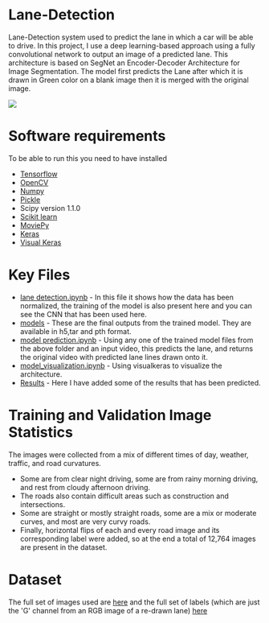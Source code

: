 # Lane-Detection
Lane-Detection system used to predict the lane in which a car will be able to drive. In this project, I use a deep learning-based approach using a fully convolutional network to output an image of a predicted lane. This architecture is based on SegNet an Encoder-Decoder Architecture for Image Segmentation. The model first predicts the Lane after which it is drawn in Green color on a blank image then it is merged with the original image.

  ![](https://github.com/Moddy2024/Lane-Detection/blob/main/gif.gif)

# Software requirements
To be able to run this you need to have installed
* [Tensorflow](https://www.tensorflow.org/tutorials)
* [OpenCV](https://opencv.org/)
* [Numpy](https://numpy.org/)
* [Pickle](https://docs.python.org/3/library/pickle.html)
* Scipy version 1.1.0
* [Scikit learn](https://scikit-learn.org/stable/)
* [MoviePy](https://pypi.org/project/moviepy/)
* [Keras](https://keras.io/)
* [Visual Keras](https://github.com/paulgavrikov/visualkeras/)

# Key Files
* [lane detection.ipynb](https://github.com/Moddy2024/Lane-Detection/blob/main/lane%20detection.ipynb) - In this file it shows how the data has been normalized, the training of the model is also present here and you can see the CNN that has been used here.
* [models](https://github.com/Moddy2024/Lane-Detection/tree/main/models) - These are the final outputs from the trained model. They are available in h5,tar and pth format.
* [model prediction.ipynb](https://github.com/Moddy2024/Lane-Detection/blob/main/model%20prediction.ipynb) -  Using any one of the trained model files from the above folder and an input video, this predicts the lane, and returns the original video with predicted lane lines drawn onto it.
* [model_visualization.ipynb](https://github.com/Moddy2024/Lane-Detection/blob/main/model_visualization.ipynb) - Using visualkeras to visualize the architecture.
* [Results](https://github.com/Moddy2024/Lane-Detection/tree/main/outputs) - Here I have added some of the results that has been predicted.

# Training and Validation Image Statistics
The images were collected from a mix of different times of day, weather, traffic, and road curvatures.
* Some are from clear night driving, some are from rainy morning driving, and rest from cloudy afternoon driving.
* The roads also contain difficult areas such as construction and intersections.
* Some are straight or mostly straight roads, some are a mix or moderate curves, and most are very curvy roads.
* Finally, horizontal flips of each and every road image and its corresponding label were added, so at the end a total of 12,764 images are present in the dataset.

# Dataset
The full set of images used are [here](https://www.dropbox.com/s/rrh8lrdclzlnxzv/full_CNN_train.p?dl=0) and the full set of labels (which are just the 'G' channel from an RGB image of a re-drawn lane) [here](https://www.dropbox.com/s/ak850zqqfy6ily0/full_CNN_labels.p?dl=0)

